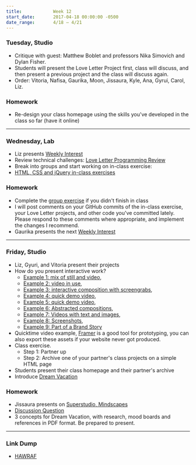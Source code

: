 ```yaml
---
title:            Week 12
start_date:       2017-04-18 00:00:00 -0500
date_range:       4/18 – 4/21
---
```


### Tuesday, Studio
- Critique with guest: Matthew Boblet and professors Nika Simovich and Dylan Fisher.
- Students will present the Love Letter Project first, class will discuss, and then present a previous project and the class will discuss again.
- Order: Vitoria, Nafisa, Gaurika, Moon, Jissaura, Kyle, Ana, Gyrui, Carol, Liz.


### Homework

- Re-design your class homepage using the skills you've developed in the class so far (have it online)

---

### Wednesday, Lab

- Liz presents [Weekly Interest](/projects/weekly_interest)
- Review technical challenges: [Love Letter Programming Review](/lectures/lab/programming-review-4-18-17)
- Break into groups and start working on in-class exercise:
- [HTML, CSS and jQuery in-class exercises](/lectures/lab/html-css-jquery-in-class-exercises)

### Homework

- Complete the [group exercise](/lectures/lab/html-css-jquery-in-class-exercises) if you didn't finish in class
- I will post comments on your GitHub commits of the in-class exercise, your Love Letter projects, and other code you've committed lately. Please respond to these comments where appropriate, and implement the changes I recommend.
- Gaurika presents the next [Weekly Interest](/projects/weekly_interest)

---

### Friday, Studio
- Liz, Gyuri, and Vitoria present their projects
- How do you present interactive work?
  - [Example 1: mix of still and video](http://wax-studios.com/projects/arper_website),
  - [Example 2: video in use](https://www.studiomoniker.com/projects/ik-durf-niet-te-zeggen-dat),
  - [Example 3: interactive composition with screengrabs](http://office.adrianaramic.com/),
  - [Example 4: quick demo video](https://www.roandcostudio.com/#3),
  - [Example 5: quick demo video](http://www.andrewherzog.com/index.html),
  - [Example 6: Abstracted compositions](http://allanyu.nyc/),
  - [Example 7: Videos with text and images](http://2017.matthewboblet.com/),
  - [Example 8: Screenshots](http://www.projectprojects.com/projects/types/web),
  - [Example 9: Part of a Brand Story](http://www.projectprojects.com/projects/types/web)
- Quicktime video example, [Framer](https://framer.com/) is a good tool for prototyping, you can also export these assets if your website never got produced.
- Class exercise.
  - Step 1: Partner up
  - Step 2: Archive one of your partner's class projects on a simple HTML page
- Students present their class homepage and their partner's archive
- Introduce [Dream Vacation](/projects/dreamvacation)


### Homework

- Jissaura presents on [Superstudio, Mindscapes]((/assets/readings/superstudio-mindscapes.pdf))
- [Discussion Question](https://docs.google.com/a/nikasimovich.com/document/d/1C_6ttePVfyYIR5f-OQb-Z8MxDQKKLqube94d7vgOwwg/edit?usp=sharing)
- 3 concepts for Dream Vacation, with research, mood boards and references in PDF format. Be prepared to present.

---

### Link Dump

- [HAWRAF](http://hawraf.com/)

